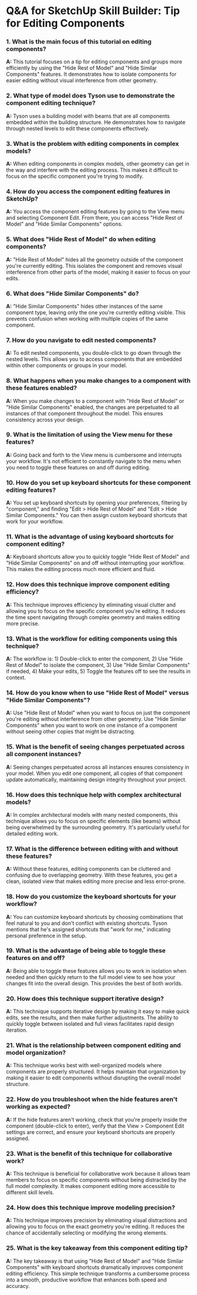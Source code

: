 # Q&A for SketchUp Skill Builder: Tip for Editing Components

### 1. What is the main focus of this tutorial on editing components?

**A:** This tutorial focuses on a tip for editing components and groups more efficiently by using the "Hide Rest of Model" and "Hide Similar Components" features. It demonstrates how to isolate components for easier editing without visual interference from other geometry.

### 2. What type of model does Tyson use to demonstrate the component editing technique?

**A:** Tyson uses a building model with beams that are all components embedded within the building structure. He demonstrates how to navigate through nested levels to edit these components effectively.

### 3. What is the problem with editing components in complex models?

**A:** When editing components in complex models, other geometry can get in the way and interfere with the editing process. This makes it difficult to focus on the specific component you're trying to modify.

### 4. How do you access the component editing features in SketchUp?

**A:** You access the component editing features by going to the View menu and selecting Component Edit. From there, you can access "Hide Rest of Model" and "Hide Similar Components" options.

### 5. What does "Hide Rest of Model" do when editing components?

**A:** "Hide Rest of Model" hides all the geometry outside of the component you're currently editing. This isolates the component and removes visual interference from other parts of the model, making it easier to focus on your edits.

### 6. What does "Hide Similar Components" do?

**A:** "Hide Similar Components" hides other instances of the same component type, leaving only the one you're currently editing visible. This prevents confusion when working with multiple copies of the same component.

### 7. How do you navigate to edit nested components?

**A:** To edit nested components, you double-click to go down through the nested levels. This allows you to access components that are embedded within other components or groups in your model.

### 8. What happens when you make changes to a component with these features enabled?

**A:** When you make changes to a component with "Hide Rest of Model" or "Hide Similar Components" enabled, the changes are perpetuated to all instances of that component throughout the model. This ensures consistency across your design.

### 9. What is the limitation of using the View menu for these features?

**A:** Going back and forth to the View menu is cumbersome and interrupts your workflow. It's not efficient to constantly navigate to the menu when you need to toggle these features on and off during editing.

### 10. How do you set up keyboard shortcuts for these component editing features?

**A:** You set up keyboard shortcuts by opening your preferences, filtering by "component," and finding "Edit > Hide Rest of Model" and "Edit > Hide Similar Components." You can then assign custom keyboard shortcuts that work for your workflow.

### 11. What is the advantage of using keyboard shortcuts for component editing?

**A:** Keyboard shortcuts allow you to quickly toggle "Hide Rest of Model" and "Hide Similar Components" on and off without interrupting your workflow. This makes the editing process much more efficient and fluid.

### 12. How does this technique improve component editing efficiency?

**A:** This technique improves efficiency by eliminating visual clutter and allowing you to focus on the specific component you're editing. It reduces the time spent navigating through complex geometry and makes editing more precise.

### 13. What is the workflow for editing components using this technique?

**A:** The workflow is: 1) Double-click to enter the component, 2) Use "Hide Rest of Model" to isolate the component, 3) Use "Hide Similar Components" if needed, 4) Make your edits, 5) Toggle the features off to see the results in context.

### 14. How do you know when to use "Hide Rest of Model" versus "Hide Similar Components"?

**A:** Use "Hide Rest of Model" when you want to focus on just the component you're editing without interference from other geometry. Use "Hide Similar Components" when you want to work on one instance of a component without seeing other copies that might be distracting.

### 15. What is the benefit of seeing changes perpetuated across all component instances?

**A:** Seeing changes perpetuated across all instances ensures consistency in your model. When you edit one component, all copies of that component update automatically, maintaining design integrity throughout your project.

### 16. How does this technique help with complex architectural models?

**A:** In complex architectural models with many nested components, this technique allows you to focus on specific elements (like beams) without being overwhelmed by the surrounding geometry. It's particularly useful for detailed editing work.

### 17. What is the difference between editing with and without these features?

**A:** Without these features, editing components can be cluttered and confusing due to overlapping geometry. With these features, you get a clean, isolated view that makes editing more precise and less error-prone.

### 18. How do you customize the keyboard shortcuts for your workflow?

**A:** You can customize keyboard shortcuts by choosing combinations that feel natural to you and don't conflict with existing shortcuts. Tyson mentions that he's assigned shortcuts that "work for me," indicating personal preference in the setup.

### 19. What is the advantage of being able to toggle these features on and off?

**A:** Being able to toggle these features allows you to work in isolation when needed and then quickly return to the full model view to see how your changes fit into the overall design. This provides the best of both worlds.

### 20. How does this technique support iterative design?

**A:** This technique supports iterative design by making it easy to make quick edits, see the results, and then make further adjustments. The ability to quickly toggle between isolated and full views facilitates rapid design iteration.

### 21. What is the relationship between component editing and model organization?

**A:** This technique works best with well-organized models where components are properly structured. It helps maintain that organization by making it easier to edit components without disrupting the overall model structure.

### 22. How do you troubleshoot when the hide features aren't working as expected?

**A:** If the hide features aren't working, check that you're properly inside the component (double-click to enter), verify that the View > Component Edit settings are correct, and ensure your keyboard shortcuts are properly assigned.

### 23. What is the benefit of this technique for collaborative work?

**A:** This technique is beneficial for collaborative work because it allows team members to focus on specific components without being distracted by the full model complexity. It makes component editing more accessible to different skill levels.

### 24. How does this technique improve modeling precision?

**A:** This technique improves precision by eliminating visual distractions and allowing you to focus on the exact geometry you're editing. It reduces the chance of accidentally selecting or modifying the wrong elements.

### 25. What is the key takeaway from this component editing tip?

**A:** The key takeaway is that using "Hide Rest of Model" and "Hide Similar Components" with keyboard shortcuts dramatically improves component editing efficiency. This simple technique transforms a cumbersome process into a smooth, productive workflow that enhances both speed and accuracy.